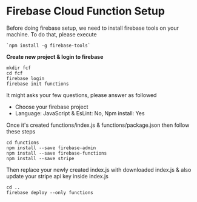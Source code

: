 # Firebase Cloud Function Setup

Before doing firebase setup, we need to install firebase tools on your machine. To do that, please execute
    
    `npm install -g firebase-tools`

**Create new project & login to firebase** 

    mkdir fcf
    cd fcf
    firebase login
    firebase init functions

It might asks your few questions, please answer as followed

- Choose your firebase project
- Language: JavaScript & EsLint: No, Npm install: Yes

Once it's created functions/index.js & functions/package.json then follow these steps

    cd functions
    npm install --save firebase-admin
    npm install --save firebase-functions
    npm install --save stripe

Then replace your newly created index.js with downloaded index.js & also update your stripe api key inside index.js

    cd ..
    firebase deploy --only functions